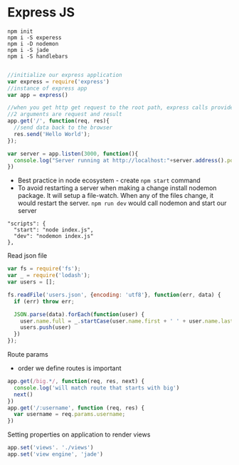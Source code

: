 # Express JS

```
npm init
npm i -S experess
npm i -D nodemon
npm i -S jade
npm i -S handlebars


```

```js
//initialize our express application
var express = require('express')
//instance of express app
var app = express()

//when you get http get request to the root path, express calls provided function
//2 arguments are request and result
app.get('/', function(req, res){
  //send data back to the browser
  res.send('Hello World');
});

var server = app.listen(3000, function(){
  console.log("Server running at http://localhost:"+server.address().port)
})
```
- Best practice in node ecosystem - create `npm start` command
- To avoid restarting a server when making a change install nodemon package.
It will setup a file-watch. When any of the files change, it would restart the server.
`npm run dev` would call nodemon and start our server
```
"scripts": {
  "start": "node index.js",
  "dev": "nodemon index.js"
},
```

Read json file
```js
var fs = require('fs');
var _ = require('lodash');
var users = [];

fs.readFile('users.json', {encoding: 'utf8'}, function(err, data) {
  if (err) throw err;

  JSON.parse(data).forEach(function(user) {
    user.name.full = _.startCase(user.name.first + ' ' + user.name.last);
    users.push(user)
  })
});
```
Route params
- order we define routes is important
```js
app.get(/big.*/, function(req, res, next) {
  console.log('will match route that starts with big')
  next()
})
app.get('/:username', function (req, res) {
  var username = req.params.username;
})
```
Setting properties on application to render views
```js
app.set('views'. './views')
app.set('view engine', 'jade')
```
